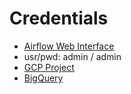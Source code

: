 # Credentials

- [Airflow Web Interface](https://airflow-webserver-325748943415.europe-north1.run.app/login/?next=http%3A%2F%2Fairflow-webserver-325748943415.europe-north1.run.app%2Fhome)
- usr/pwd: admin / admin
- [GCP Project](https://console.cloud.google.com/run?project=landexchange-306716)
- [BigQuery](https://console.cloud.google.com/bigquery?ws=!1m4!1m3!3m2!1slandexchange-306716!2sfinespresso_datawarehouse)
